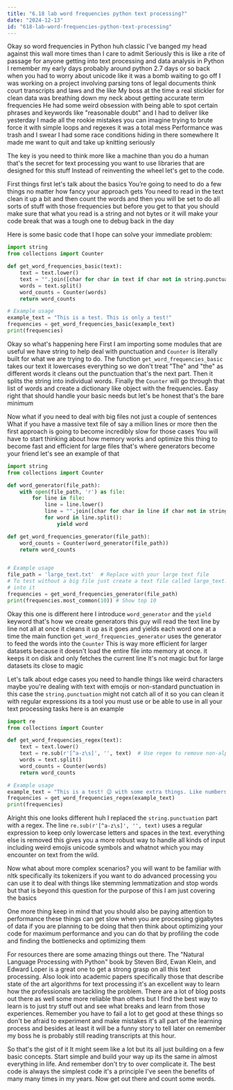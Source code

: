 ```yaml
---
title: "6.18 lab word frequencies python text processing?"
date: "2024-12-13"
id: "618-lab-word-frequencies-python-text-processing"
---
```


Okay so word frequencies in Python huh classic I've banged my head against this wall more times than I care to admit Seriously this is like a rite of passage for anyone getting into text processing and data analysis in Python I remember my early days probably around python 2.7 days or so back when you had to worry about unicode like it was a bomb waiting to go off I was working on a project involving parsing tons of legal documents think court transcripts and laws and the like My boss at the time a real stickler for clean data was breathing down my neck about getting accurate term frequencies He had some weird obsession with being able to spot certain phrases and keywords like "reasonable doubt" and I had to deliver like yesterday I made all the rookie mistakes you can imagine trying to brute force it with simple loops and regexes it was a total mess Performance was trash and I swear I had some race conditions hiding in there somewhere It made me want to quit and take up knitting seriously

The key is you need to think more like a machine than you do a human that's the secret for text processing you want to use libraries that are designed for this stuff Instead of reinventing the wheel let's get to the code.

First things first let's talk about the basics You’re going to need to do a few things no matter how fancy your approach gets You need to read in the text clean it up a bit and then count the words and then you will be set to do all sorts of stuff with those frequencies but before you get to that you should make sure that what you read is a string and not bytes or it will make your code break that was a tough one to debug back in the day

Here is some basic code that I hope can solve your immediate problem:

```python
import string
from collections import Counter

def get_word_frequencies_basic(text):
    text = text.lower()
    text = "".join([char for char in text if char not in string.punctuation])
    words = text.split()
    word_counts = Counter(words)
    return word_counts

# Example usage
example_text = "This is a test. This is only a test!"
frequencies = get_word_frequencies_basic(example_text)
print(frequencies)
```

Okay so what's happening here First I am importing some modules that are useful we have string to help deal with punctuation and `Counter` is literally built for what we are trying to do. The function `get_word_frequencies_basic` takes our text it lowercases everything so we don't treat "The" and "the" as different words it cleans out the punctuation that's the next part. Then it splits the string into individual words. Finally the `Counter` will go through that list of words and create a dictionary like object with the frequencies. Easy right that should handle your basic needs but let's be honest that's the bare minimum

Now what if you need to deal with big files not just a couple of sentences What if you have a massive text file of say a million lines or more then the first approach is going to become incredibly slow for those cases You will have to start thinking about how memory works and optimize this thing to become fast and efficient for large files that's where generators become your friend let's see an example of that

```python
import string
from collections import Counter

def word_generator(file_path):
    with open(file_path, 'r') as file:
        for line in file:
            line = line.lower()
            line = "".join([char for char in line if char not in string.punctuation])
            for word in line.split():
                yield word

def get_word_frequencies_generator(file_path):
    word_counts = Counter(word_generator(file_path))
    return word_counts


# Example usage
file_path = 'large_text.txt'  # Replace with your large text file
# To test without a big file just create a text file called large_text.txt and write some text
# into it
frequencies = get_word_frequencies_generator(file_path)
print(frequencies.most_common(10)) # Show top 10
```

Okay this one is different here I introduce `word_generator` and the `yield` keyword that's how we create generators this guy will read the text line by line not all at once it cleans it up as it goes and yields each word one at a time the main function `get_word_frequencies_generator` uses the generator to feed the words into the `Counter` This is way more efficient for larger datasets because it doesn't load the entire file into memory at once. it keeps it on disk and only fetches the current line It's not magic but for large datasets its close to magic

Let's talk about edge cases you need to handle things like weird characters maybe you're dealing with text with emojis or non-standard punctuation in this case the `string.punctuation` might not catch all of it so you can clean it with regular expressions its a tool you must use or be able to use in all your text processing tasks here is an example

```python
import re
from collections import Counter

def get_word_frequencies_regex(text):
    text = text.lower()
    text = re.sub(r'[^a-z\s]', '', text)  # Use regex to remove non-alphanumeric characters
    words = text.split()
    word_counts = Counter(words)
    return word_counts

# Example usage
example_text = "This is a test! 😉 with some extra things. Like numbers 123."
frequencies = get_word_frequencies_regex(example_text)
print(frequencies)
```

Alright this one looks different huh I replaced the `string.punctuation` part with a regex. The line `re.sub(r'[^a-z\s]', '', text)` uses a regular expression to keep only lowercase letters and spaces in the text. everything else is removed this gives you a more robust way to handle all kinds of input including weird emojis unicode symbols and whatnot which you may encounter on text from the wild.

Now what about more complex scenarios? you will want to be familiar with nltk specifically its tokenizers if you want to do advanced processing you can use it to deal with things like stemming lemmatization and stop words but that is beyond this question for the purpose of this I am just covering the basics

One more thing keep in mind that you should also be paying attention to performance these things can get slow when you are processing gigabytes of data if you are planning to be doing that then think about optimizing your code for maximum performance and you can do that by profiling the code and finding the bottlenecks and optimizing them

For resources there are some amazing things out there. The "Natural Language Processing with Python" book by Steven Bird, Ewan Klein, and Edward Loper is a great one to get a strong grasp on all this text processing. Also look into academic papers specifically those that describe state of the art algorithms for text processing it's an excellent way to learn how the professionals are tackling the problem. There are a lot of blog posts out there as well some more reliable than others but I find the best way to learn is to just try stuff out and see what breaks and learn from those experiences. Remember you have to fail a lot to get good at these things so don't be afraid to experiment and make mistakes it's all part of the learning process and besides at least it will be a funny story to tell later on remember my boss he is probably still reading transcripts at this hour.

So that's the gist of it It might seem like a lot but its all just building on a few basic concepts. Start simple and build your way up its the same in almost everything in life. And remember don't try to over complicate it. The best code is always the simplest code it's a principle I've seen the benefits of many many times in my years. Now get out there and count some words.
